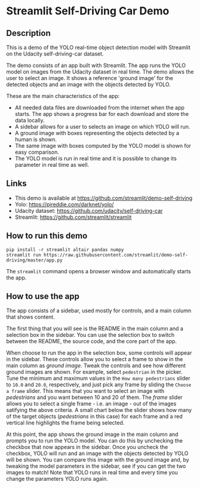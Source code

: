# Streamlit Self-Driving Car Demo

## Description
This is a demo of the YOLO real-time object detection model with Streamlit on the Udacity self-driving-car dataset.

The demo consists of an app built with Streamlit. The app runs the YOLO model
on images from the Udacity dataset in real time. The demo allows the user to select an image. It shows
a reference 'ground image' for the detected objects and an image with the objects detected by YOLO.

These are the main characteristics of the app:
- All needed data files are downloaded from the internet when the app starts. The app shows
a progress bar for each download and store the data locally.
- A sidebar allows for a user to selects an image on which YOLO will run.
- A ground image with boxes representing the objects detected by a human is shown.
- The same image with boxes computed by the YOLO model is shown for easy comparison.
- The YOLO model is run in real time and it is possible to change its parameter in real time
as well.

## Links
- This demo is available at https://github.com/streamlit/demo-self-driving
- Yolo: https://pjreddie.com/darknet/yolo/
- Udacity dataset: https://github.com/udacity/self-driving-car
- Streamlit: https://github.com/streamlit/streamlit

## How to run this demo
```
pip install -r streamlit altair pandas numpy
streamlit run https://raw.githubusercontent.com/streamlit/demo-self-driving/master/app.py
```

The `streamlit` command opens a browser window and automatically starts the app.

## How to use the app
The app consists of a sidebar, used mostly for controls, and a main column that shows content.

The first thing that you will see is the README in the main column and a selection box in the
sidebar. You can use the selection box to switch between the README, the source code, and the core part of the app.

When choose to run the app in the selection box, some controls will appear in the sidebar. These controls allow you to select 
a frame to show in the main column as _ground image_. Tweak the controls and see how different ground images
are shown. For example, select `pedestrian` in the picker. Tune the minimum and
maximum values in the `How many pedestrians` slider to `10.0` and `20.0`, respectively, and just pick any frame 
by sliding the `Choose a frame` slider. This means that you want to select an image with _pedestrians_ and you want between
10 and 20 of them. The _frame_ slider allows you to select a single frame - i.e. an image - out of the images satifying
the above criteria. A small chart below the slider shows how many of the target objects (_pedestrians_ in this case)
for each frame and a red vertical line highlights the frame being selected.

At this point, the app shows the ground image in the main column and prompts you to run the YOLO model. 
You can do this by unchecking the checkbox that now appears in the sidebar. Once you uncheck the checkbox, 
YOLO will run and an image with the objects detected by YOLO will be shown. You can compare this image with 
the ground image and, by tweaking the model parameters in the sidebar, see if you can get the two images to match! 
Note that YOLO runs in real time and every time you change the parameters YOLO runs again.
